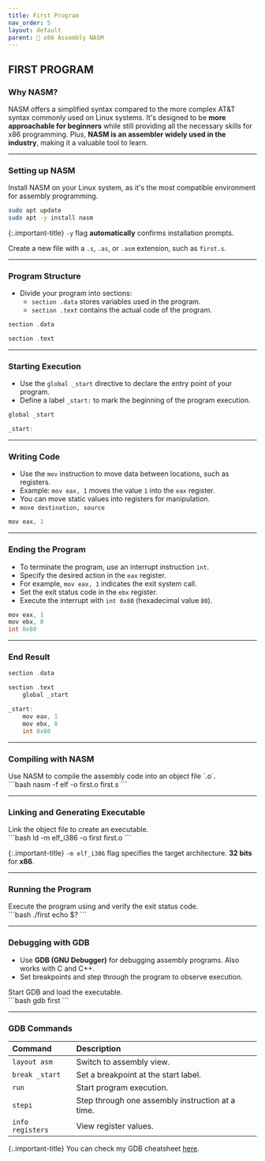 ```yaml
---
title: First Program
nav_order: 5
layout: default
parent: 🔲 x86 Assembly NASM
---
```


## **FIRST PROGRAM**

### **Why NASM?**

NASM offers a simplified syntax compared to the more complex AT&T syntax commonly used on Linux systems. It's designed to be **more approachable for beginners** while still providing all the necessary skills for x86 programming. Plus, **NASM is an assembler widely used in the industry**, making it a valuable tool to learn.

----

### **Setting up NASM**

Install NASM on your Linux system, as it's the most compatible environment for assembly programming.

```bash
sudo apt update
sudo apt -y install nasm
```

{:.important-title}
`-y` flag **automatically** confirms installation prompts.

Create a new file with a `.s`, `.as`, or `.asm` extension, such as `first.s`.

----

### **Program Structure**
- Divide your program into sections:
  - `section .data` stores variables used in the program.
  - `section .text` contains the actual code of the program.

```c
section .data

section .text
```

----

### **Starting Execution**
- Use the `global _start` directive to declare the entry point of your program.
- Define a label `_start:` to mark the beginning of the program execution.

```c
global _start

_start:
```

----

### **Writing Code**
- Use the `mov` instruction to move data between locations, such as registers.
- Example: `mov eax, 1` moves the value `1` into the `eax` register.
- You can move static values into registers for manipulation.
- `move destination, source`

```c
mov eax, 1
```

----

### **Ending the Program**
- To terminate the program, use an interrupt instruction `int`.
- Specify the desired action in the `eax` register.
- For example, `mov eax, 1` indicates the exit system call.
- Set the exit status code in the `ebx` register.
- Execute the interrupt with `int 0x80` (hexadecimal value `80`).

```c
mov eax, 1
mov ebx, 0
int 0x80
```

----

### **End Result**

```c
section .data

section .text
    global _start

_start:
    mov eax, 1
    mov ebx, 0
    int 0x80
```

----

### **Compiling with NASM**

<div class="code-example" markdown="1">
Use NASM to compile the assembly code into an object file `.o`.
</div>
```bash
nasm -f elf -o first.o first.s
```

----

### **Linking and Generating Executable**

<div class="code-example" markdown="1">
Link the object file to create an executable.
</div>
```bash
ld -m elf_i386 -o first first.o
```

{:.important-title}
`-m elf_i386` flag specifies the target architecture. **32 bits** for **x86**.

----

### **Running the Program**

<div class="code-example" markdown="1">
Execute the program using and verify the exit status code.
</div>
```bash
./first
echo $?
```

----

### **Debugging with GDB**

- Use **GDB (GNU Debugger)** for debugging assembly programs. Also works with C and C++.
- Set breakpoints and step through the program to observe execution.

<div class="code-example" markdown="1">
Start GDB and load the executable.
</div>
```bash
gdb first
```

----

### **GDB Commands**

| Command | Description |
|:--------|:------------|
| `layout asm` | Switch to assembly view. |
| `break _start` | Set a breakpoint at the start label. |
| `run` | Start program execution. |
| `stepi` | Step through one assembly instruction at a time. |
| `info registers` | View register values. |

{:.important-title}
You can check my GDB cheatsheet [here](https://jotavare.github.io/gdb_cheatsheet).